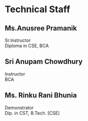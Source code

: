 # Technical Staff

## Ms.Anusree Pramanik 
Sr.Instructor\
Diploma in CSE, BCA

## Sri Anupam Chowdhury 
Instructor\
BCA

## Ms. Rinku Rani Bhunia 
Demonstrator\
Dip. in CST, B.Tech. [CSE]
